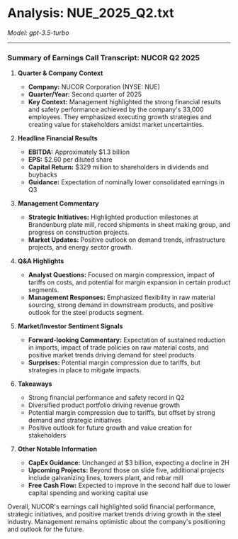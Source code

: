 # Analysis: NUE_2025_Q2.txt

*Model: gpt-3.5-turbo*

---

### Summary of Earnings Call Transcript: NUCOR Q2 2025

1. **Quarter & Company Context**
   - **Company:** NUCOR Corporation (NYSE: NUE)
   - **Quarter/Year:** Second quarter of 2025
   - **Key Context:** Management highlighted the strong financial results and safety performance achieved by the company's 33,000 employees. They emphasized executing growth strategies and creating value for stakeholders amidst market uncertainties.

2. **Headline Financial Results**
   - **EBITDA:** Approximately $1.3 billion
   - **EPS:** $2.60 per diluted share
   - **Capital Return:** $329 million to shareholders in dividends and buybacks
   - **Guidance:** Expectation of nominally lower consolidated earnings in Q3

3. **Management Commentary**
   - **Strategic Initiatives:** Highlighted production milestones at Brandenburg plate mill, record shipments in sheet making group, and progress on construction projects.
   - **Market Updates:** Positive outlook on demand trends, infrastructure projects, and energy sector growth.

4. **Q&A Highlights**
   - **Analyst Questions:** Focused on margin compression, impact of tariffs on costs, and potential for margin expansion in certain product segments.
   - **Management Responses:** Emphasized flexibility in raw material sourcing, strong demand in downstream products, and positive outlook for the steel products segment.

5. **Market/Investor Sentiment Signals**
   - **Forward-looking Commentary:** Expectation of sustained reduction in imports, impact of trade policies on raw material costs, and positive market trends driving demand for steel products.
   - **Surprises:** Potential margin compression due to tariffs, but strategies in place to mitigate impacts.

6. **Takeaways**
   - Strong financial performance and safety record in Q2
   - Diversified product portfolio driving revenue growth
   - Potential margin compression due to tariffs, but offset by strong demand and strategic initiatives
   - Positive outlook for future growth and value creation for stakeholders

7. **Other Notable Information**
   - **CapEx Guidance:** Unchanged at $3 billion, expecting a decline in 2H
   - **Upcoming Projects:** Beyond those on slide five, additional projects include galvanizing lines, towers plant, and rebar mill
   - **Free Cash Flow:** Expected to improve in the second half due to lower capital spending and working capital use

Overall, NUCOR's earnings call highlighted solid financial performance, strategic initiatives, and positive market trends driving growth in the steel industry. Management remains optimistic about the company's positioning and outlook for the future.